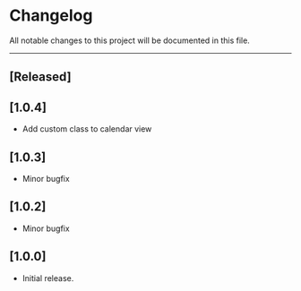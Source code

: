 # Changelog

All notable changes to this project will be documented in this file.

---

## [Released]

## [1.0.4]

- Add custom class to calendar view
 
## [1.0.3]

- Minor bugfix

## [1.0.2]

- Minor bugfix

## [1.0.0]

- Initial release.
